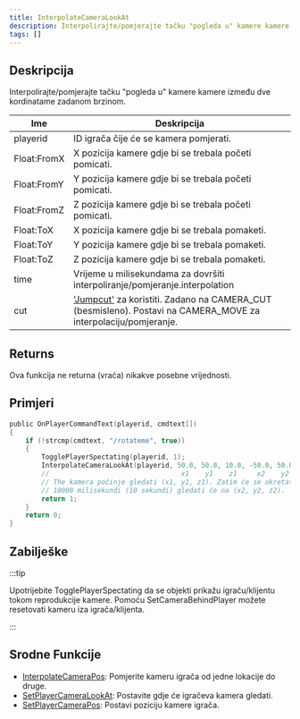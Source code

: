 ```yaml
---
title: InterpolateCameraLookAt
description: Interpolirajte/pomjerajte tačku "pogleda u" kamere kamere između dve kordinatame zadanom brzinom.
tags: []
---
```


## Deskripcija

Interpolirajte/pomjerajte tačku "pogleda u" kamere kamere između dve kordinatame zadanom brzinom.

| Ime         | Deskripcija                                                                                                                                    |
| ----------- | ---------------------------------------------------------------------------------------------------------------------------------------------- |
| playerid    | ID igrača čije će se kamera pomjerati.                                                                                                         |
| Float:FromX | X pozicija kamere gdje bi se trebala početi pomicati.                                                                                          |
| Float:FromY | Y pozicija kamere gdje bi se trebala početi pomicati.                                                                                          |
| Float:FromZ | Z pozicija kamere gdje bi se trebala početi pomicati.                                                                                          |
| Float:ToX   | X pozicija kamere gdje bi se trebala pomaketi.                                                                                                 |
| Float:ToY   | Y pozicija kamere gdje bi se trebala pomaketi.                                                                                                 |
| Float:ToZ   | Z pozicija kamere gdje bi se trebala pomaketi.                                                                                                 |
| time        | Vrijeme u milisekundama za dovršiti interpoliranje/pomjeranje.interpolation                                                                    |
| cut         | ['Jumpcut'](../resources/cameracutstyles) za koristiti. Zadano na CAMERA_CUT (besmisleno). Postavi na CAMERA_MOVE za interpolaciju/pomjeranje. |

## Returns

Ova funkcija ne returna (vraća) nikakve posebne vrijednosti.

## Primjeri

```c
public OnPlayerCommandText(playerid, cmdtext[])
{
    if (!strcmp(cmdtext, "/rotateme", true))
    {
        TogglePlayerSpectating(playerid, 1);
        InterpolateCameraLookAt(playerid, 50.0, 50.0, 10.0, -50.0, 50.0, 10.0, 10000, CAMERA_MOVE);
        //                                 x1    y1    z1     x2    y2    z2
        // The kamera počinje gledati (x1, y1, z1). Zatim će se okretati i nakon
        // 10000 milisekundi (10 sekundi) gledati će na (x2, y2, z2).
        return 1;
    }
    return 0;
}
```

## Zabilješke

:::tip

Upotrijebite TogglePlayerSpectating da se objekti prikažu igraču/klijentu tokom reprodukcije kamere. Pomoću SetCameraBehindPlayer možete resetovati kameru iza igrača/klijenta.

:::

## Srodne Funkcije

- [InterpolateCameraPos](InterpolateCameraPos): Pomjerite kameru igrača od jedne lokacije do druge.
- [SetPlayerCameraLookAt](SetPlayerCameraLookAt): Postavite gdje će igračeva kamera gledati.
- [SetPlayerCameraPos](SetPlayerCameraPos): Postavi poziciju kamere igrača.
